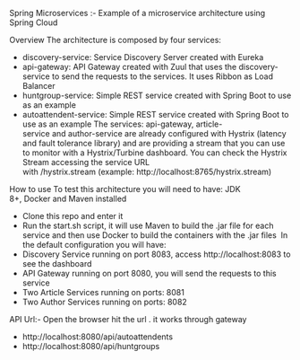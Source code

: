 Spring Microservices :-
Example of a microservice architecture using Spring Cloud

Overview
The architecture is composed by four services:
* discovery-service: Service Discovery Server created with Eureka
* api-gateway: API Gateway created with Zuul that uses the discovery-service to send the requests to the services. It uses Ribbon as Load Balancer
* huntgroup-service: Simple REST service created with Spring Boot to use as an example
* autoattendent-service: Simple REST service created with Spring Boot to use as an example
The services: api-gateway, article-service and author-service are already configured with Hystrix (latency and fault tolerance library) and are providing a stream that you can use to monitor with a Hystrix/Turbine dashboard. You can check the Hystrix Stream accessing the service URL with /hystrix.stream (example: http://localhost:8765/hystrix.stream)

How to use
To test this architecture you will need to have: JDK 8+, Docker and Maven installed
* Clone this repo and enter it 
* Run the start.sh script, it will use Maven to build the .jar file for each service and then use Docker to build the containers with the .jar files 
In the default configuration you will have:
* Discovery Service running on port 8083, access http://localhost:8083 to see the dashboard
* API Gateway running on port 8080, you will send the requests to this service
* Two Article Services running on ports: 8081 
* Two Author Services running on ports: 8082

API Url:-
 Open the browser hit the url . it works through gateway
* http://localhost:8080/api/autoattendents
* http://localhost:8080/api/huntgroups
